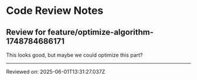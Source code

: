 # Code Review Notes

## Review for feature/optimize-algorithm-1748784686171

This looks good, but maybe we could optimize this part?

---
Reviewed on: 2025-06-01T13:31:27.037Z